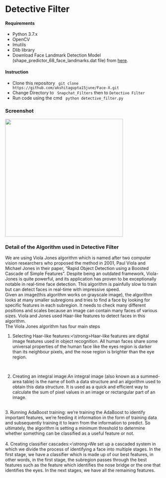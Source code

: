 # Detective Filter


#### Requirements
- Python 3.7.x
- OpenCV
- Imutils
- Dlib library
- Download Face Landmark Detection Model (shape_predictor_68_face_landmarks.dat file) 
from [here](https://github.com/italojs/facial-landmarks-recognition/blob/master/shape_predictor_68_face_landmarks.dat).

#### Instruction
- Clone this repository ` git clone https://github.com/akshitagupta15june/Face-X.git`
- Change Directory to ` Snapchat_Filters` then to `Detective Filter`
- Run code using the cmd ` python detective_filter.py`

### Screenshot
<img height="380" src="https://github.com/Defcon27/Face-X/blob/master/Snapchat_Filters/Detective%20Filter/assets/out.jpg">

### Detail of the Algorithm used in Detective Filter
We are using Viola Jones algorithm which is named after two computer vision researchers who proposed the method in 2001, Paul Viola and Michael Jones in their paper, “Rapid Object Detection using a Boosted Cascade of Simple Features”. Despite being an outdated framework, Viola-Jones is quite powerful, and its application has proven to be exceptionally notable in real-time face detection. This algorithm is painfully slow to train but can detect faces in real-time with impressive speed.
<br>
Given an image(this algorithm works on grayscale image), the algorithm looks at many smaller subregions and tries to find a face by looking for specific features in each subregion. It needs to check many different positions and scales because an image can contain many faces of various sizes. Viola and Jones used Haar-like features to detect faces in this algorithm.
<br>
The Viola Jones algorithm has four main steps
<br>

1. Selecting Haar-like features:<\strong>Haar-like features are digital image features used in object recognition. All human faces share some universal properties of the human face like the eyes region is darker than its neighbour pixels, and the nose region is brighter than the eye region.
<br>  

2. Creating an integral image:An integral image (also known as a summed-area table) is the name of both a data structure and an algorithm used to obtain this data structure. It is used as a quick and efficient way to calculate the sum of pixel values in an image or rectangular part of an image.

<br>
3. Running AdaBoost training: we’re training the AdaBoost to identify important features, we’re feeding it information in the form of training data and subsequently training it to learn from the information to predict. So ultimately, the algorithm is setting a minimum threshold to determine whether something can be classified as a useful feature or not.
<br>
<br>
4. Creating classifier cascades:<\strong>We set up a cascaded system in which we divide the process of identifying a face into multiple stages. In the first stage, we have a classifier which is made up of our best features, in other words, in the first stage, the subregion passes through the best features such as the feature which identifies the nose bridge or the one that identifies the eyes. In the next stages, we have all the remaining features.
